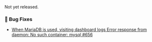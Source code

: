 Not yet released.

### 🐛 Bug Fixes
- [When MariaDB is used, visiting dashboard logs Error response from daemon: No such container: mysql #656](https://github.com/stefanpejcic/OpenPanel/issues/656)
